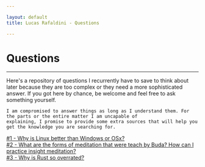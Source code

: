 ```yaml
---

layout: default
title: Lucas Rafaldini - Questions

---
```


<h1>Questions</h1>
<hr>
<p>
    Here's a repository of questions I recurrently have to save to think about later because they are too complex or
	they need a more sophisticated answer. If you got here by chance, be welcome and feel free to ask something yourself.

	I am compromised to answer things as long as I understand them. For the parts or the entire matter I am uncapable of
	explaining, I promise to provide some extra sources that will help you get the knowledge you are searching for.
</p>
<p>
<a href="/questions/1/"> #1 - Why is Linux better than Windows or OSx?</a>
<br>
<a href="/questions/2/"> #2 - What are the forms of meditation that were teach by Buda? How can I practice insight meditation?</a>
<br>
<a href="/questions/3/"> #3 - Why is Rust so overrated?</a>
</p>


<script>
	// Let's make something nice here in the future, ok?
</script>
